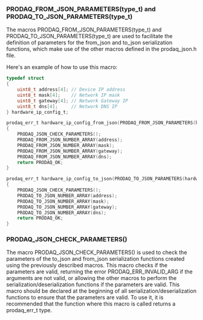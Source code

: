 ### PRODAQ_FROM_JSON_PARAMETERS(type_t) and PRODAQ_TO_JSON_PARAMETERS(type_t)
The macros PRODAQ_FROM_JSON_PARAMETERS(type_t) and PRODAQ_TO_JSON_PARAMETERS(type_t) are used to facilitate the definition of parameters for the from_json and to_json serialization functions, which make use of the other macros defined in the prodaq_json.h file.

Here's an example of how to use this macro:

````c
typedef struct
{
    uint8_t address[4]; // Device IP address
    uint8_t mask[4];    // Network IP mask
    uint8_t gateway[4]; // Network Gateway IP
    uint8_t dns[4];     // Network DNS IP
} hardware_ip_config_t;

prodaq_err_t hardware_ip_config_from_json(PRODAQ_FROM_JSON_PARAMETERS(hardware_ip_config_t))
{
    PRODAQ_JSON_CHECK_PARAMETERS();
    PRODAQ_FROM_JSON_NUMBER_ARRAY(address);
    PRODAQ_FROM_JSON_NUMBER_ARRAY(mask);
    PRODAQ_FROM_JSON_NUMBER_ARRAY(gateway);
    PRODAQ_FROM_JSON_NUMBER_ARRAY(dns);
    return PRODAQ_OK;
}

prodaq_err_t hardware_ip_config_to_json(PRODAQ_TO_JSON_PARAMETERS(hardware_ip_config_t))
{
    PRODAQ_JSON_CHECK_PARAMETERS();
    PRODAQ_TO_JSON_NUMBER_ARRAY(address);
    PRODAQ_TO_JSON_NUMBER_ARRAY(mask);
    PRODAQ_TO_JSON_NUMBER_ARRAY(gateway);
    PRODAQ_TO_JSON_NUMBER_ARRAY(dns);
    return PRODAQ_OK;
}
````

### PRODAQ_JSON_CHECK_PARAMETERS()
The macro PRODAQ_JSON_CHECK_PARAMETERS() is used to check the parameters of the to_json and from_json serialization functions created using the previously described macros. This macro checks if the parameters are valid, returning the error PRODAQ_ERR_INVALID_ARG if the arguments are not valid, or allowing the other macros to perform the serialization/deserialization functions if the parameters are valid. This macro should be declared at the beginning of all serialization/deserialization functions to ensure that the parameters are valid. To use it, it is recommended that the function where this macro is called returns a prodaq_err_t type.